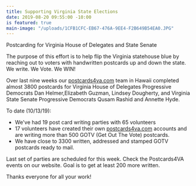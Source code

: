 ```yaml
---
title: Supporting Virginia State Elections
date: 2019-08-20 09:55:00 -10:00
is featured: true
main-image: "/uploads/1CFB1CFC-EB67-476A-9EE4-F2B649B54EA0.JPG"
---
```


Postcarding for Virginia House of Delegates and State Senate

The purpose of this effort is to help flip the Virginia statehouse blue by reaching out to voters with handwritten postcards up and down the state. We write. We Vote. We WIN!

Over last nine weeks our [postcards4va.com](http://postcards4va.com) team in Hawaii completed almost 3800 postcards for Virginia House of Delegates Progressive Democrats Dan Helmer,Elizabeth Guzman, Lindsey Dougherty, and Virginia State Senate Progressive Democrats Qusam Rashid and Annette Hyde.

To date (10/13/19):
* We've had 19 post card writing parties with 65 volunteers 
* 17 volunteers have created their own [postcards4va.com](http://postcards4va.com) accounts and are writing more than 500 GOTV (Get Out The Vote) postcards.
* We have close to 3300 written, addressed and stamped GOTV postcards ready to mail. 

Last set of parties are scheduled for this week. Check the Postcards4VA events on our website. Goal is to get at least 200 more written.

Thanks everyone for all your work! 
